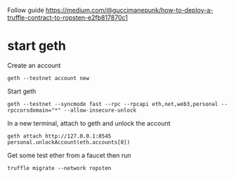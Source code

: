 Follow guide https://medium.com/@guccimanepunk/how-to-deploy-a-truffle-contract-to-ropsten-e2fb817870c1

# start geth
Create an account
```
geth --testnet account new
```

Start geth
```
geth --testnet --syncmode fast --rpc --rpcapi eth,net,web3,personal --rpccorsdomain="*" --allow-insecure-unlock
```

In a new terminal, attach to geth and unlock the account
```
geth attach http://127.0.0.1:8545
personal.unlockAccount(eth.accounts[0])
```

Get some test ether from a faucet then run
```
truffle migrate --network ropsten
```

